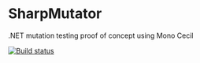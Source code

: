 # SharpMutator
.NET mutation testing proof of concept using Mono Cecil

[![Build status](https://ci.appveyor.com/api/projects/status/q562y92e63gdhxlx?svg=true)](https://ci.appveyor.com/project/lukas-lansky/sharpmutator)
